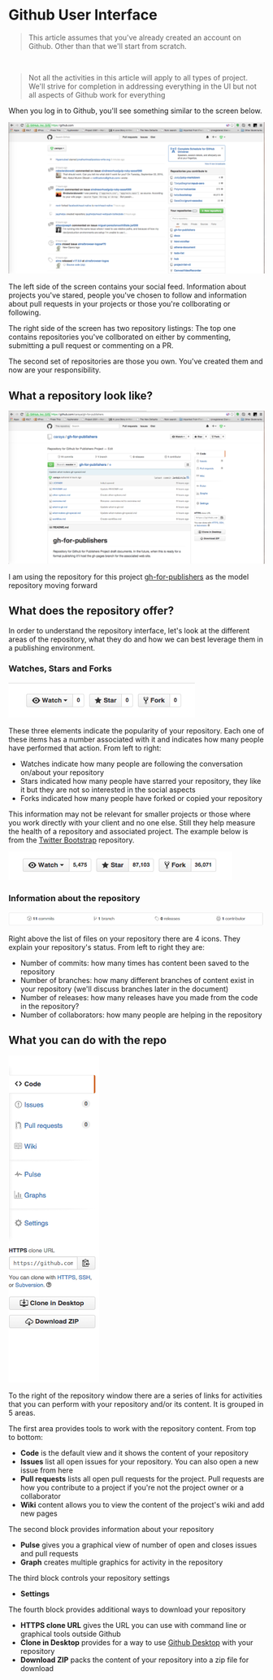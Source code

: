 # Github User Interface

> This article assumes that you've already created an account on Github. Other than that we'll start from scratch. 

&nbsp;

> Not all the activities in this article will apply to all types of project. We'll strive for completion in addressing everything in the UI but not all aspects of Github work for everything

When you log in to Github, you'll see something similar to the screen below.

![After Login](images/login.png)

The left side of the screen contains your social feed. Information about projects you've stared, people you've chosen to follow and information about pull requests in your projects or those you're collborating or following.

The right side of the screen has two repository listings: The top one contains repositories you've collborated on either by commenting, submitting a pull request or commenting on a PR.

The second set of repositories are those you own. You've created them and now are your responsibility. 

## What a repository look like?

![Github Repository](images/repository.png)

I am using the repository for this project [gh-for-publishers](https://github.com/caraya/gh-for-publishers) as the model repository moving forward

## What does the repository offer?

In order to understand the repository interface, let's look at the different areas of the repository, what they do and how we can best leverage them in a publishing environment. 

### Watches, Stars and Forks

![Watches, Stars and Forks](images/social.png)

These three elements indicate the popularity of your repository.  Each one of these items has a number associated with it and indicates how many people have performed that action. From left to right:

* Watches indicate how many people are following the conversation on/about your repository
* Stars indicated how many people have starred your repository, they like it but they are not so interested in the social aspects
* Forks indicated how many people have forked or copied your repository

This information may not be relevant for smaller projects or those where you work directly with your client and no one else. Still they help measure the health of a repository and associated project. The example below is from the [Twitter Bootstrap](https://github.com/twbs/bootstrap) repository.

![Social repo info for Bootstrap](images/social-for-bootstrap.png)

### Information about the repository

![Information about the repository](images/information-about-repository.png)

Right above the list of files on your repository there are 4 icons. They explain your repository's status. From left to right they are:

* Number of commits: how many times has content been saved to the repository
* Number of branches: how many different branches of content exist in your repository (we'll discuss branches later in the document)
* Number of releases: how many releases have you made from the code in the repository?
* Number of collaborators: how many people are helping in the repository

## What you can do with the repo

![Repository Activities](images/repo-activities.png)

To the right of the repository window there are a series of links for activities that you can perform with your repository and/or its content. It is grouped in 5 areas. 

The first area provides tools to work with the repository content. From top to bottom:

* **Code** is the default view and it shows the content of your repository
* **Issues** list all open issues for your repository. You can also open a new issue from here
* **Pull requests** lists all open pull requests for the project. Pull requests are how you contribute to a project if you're not the project owner or a collaborator
* **Wiki** content allows you to view the content of the project's wiki and add new pages

The second block provides information about your repository

* **Pulse** gives you a graphical view of number of open and closes issues and pull requests
* **Graph** creates multiple graphics for activity in the repository

The third block controls your repository settings

* **Settings**

The fourth block provides additional ways to download your repository

* **HTTPS clone URL** gives the URL you can use with command line or graphical tools outside Github
* **Clone in Desktop** provides for a way to use [Github Desktop](https://desktop.github.com/) with your repository
* **Download ZIP** packs the content of your repository into a zip file for download



